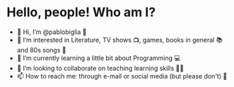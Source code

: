 # Hello, people! Who am I?

- 👋 Hi, I’m @pablobiglia 🧔‍
- 👀 I’m interested in Literature, TV shows 📺, games, books in general 📚 and 80s songs 🎵
- 🌱 I’m currently learning a little bit about Programming 💻
- 💞️ I’m looking to collaborate on teaching learning skills 👨‍🏫
- 📫 How to reach me: through e-mail or social media (but please don't) 🛑

<!---
pablobiglia/pablobiglia is a ✨ special ✨ repository because its `README.md` (this file) appears on your GitHub profile.
You can click the Preview link to take a look at your changes.
--->
